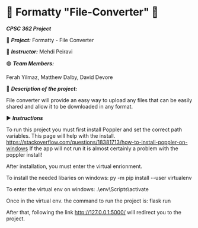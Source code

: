 # 📄 Formatty "File-Converter" 📄

***CPSC 362 Project***

🔴 ***Project:*** Formatty - File Converter 

🔵 ***Instructor:*** Mehdi Peiravi

🟢 ***Team Members:***

Ferah Yilmaz, Matthew Dalby, David Devore 

📌 ***Description of the project:***

File converter will provide an easy way to upload any files that can be easily shared and allow it
to be downloaded in any format.

▶️ ***Instructions***

To run this project you must first install Poppler and set the correct path variables.
This page will help with the install.
https://stackoverflow.com/questions/18381713/how-to-install-poppler-on-windows
If the app will not run it is almost certainly a problem with the poppler install!

After installation, you must enter the virtual enrionment.

  To install the needed libaries on windows:
  py -m pip install --user virtualenv

  To enter the virtual env on windows:
  .\env\Scripts\activate

Once in the virtual env. the command to run the project is: 
flask run

After that, following the link 
http://127.0.0.1:5000/
will redirect you to the project.


